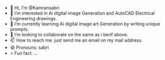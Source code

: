 - 👋 Hi, I’m @Kamransabri
- 👀 I’m interested in Ai digital image Generation and AutoCAD Electrical Engineering drawings.
- 🌱 I’m currently learning Ai digital image art Generation by writing unique prompts.
- 💞️ I’m looking to collaborate on the same as i berif above.
- 📫 How to reach me. just send me an email on my mail address.
- 😄 Pronouns: sabri
- ⚡ Fun fact: ...

<!---
Kamransabri/Kamransabri is a ✨ special ✨ repository because its `README.md` (this file) appears on your GitHub profile.
You can click the Preview link to take a look at your changes.
--->
